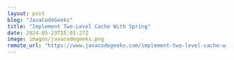 ```yaml
---
layout: post
blog: "JavaCodeGeeks"
title: "Implement Two-Level Cache With Spring"
date: 2024-05-23T15:01:27Z
image: images/javacodegeeks.png
remote_url: "https://www.javacodegeeks.com/implement-two-level-cache-with-spring.html"
---
```

